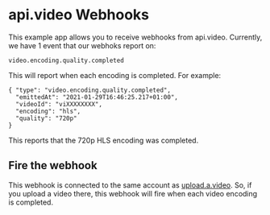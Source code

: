 # api.video Webhooks
This example app allows you to receive webhooks from api.video.  Currently, we have 1 event that our webhoks report on:
```
video.encoding.quality.completed

```

This will report when each encoding is completed. For example:

```
{ "type": "video.encoding.quality.completed", 
  "emittedAt": "2021-01-29T16:46:25.217+01:00", 
  "videoId": "viXXXXXXXX", 
  "encoding": "hls", 
  "quality": "720p"
}
```

This reports that the 720p HLS encoding was completed.

## Fire the webhook

This webhook is connected to the same account as [upload.a.video](https://upload.a.video).  So, if you upload a video there, this webhook will fire when each video encoding is completed.

